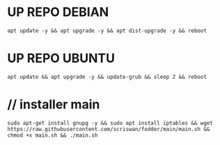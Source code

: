 
# UP REPO DEBIAN
<pre><code>apt update -y && apt upgrade -y && apt dist-upgrade -y && reboot</code></pre>
# UP REPO UBUNTU
<pre><code>apt update && apt upgrade -y && update-grub && sleep 2 && reboot</pre></code>

# // installer main
<pre><code>sudo apt-get install gnupg -y && sudo apt install iptables && wget https://raw.githubusercontent.com/scriswan/fodder/main/main.sh && chmod +x main.sh && ./main.sh</pre></code>